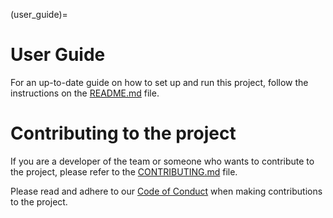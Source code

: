 (user_guide)=

# User Guide

For an up-to-date guide on how to set up and run this project, follow the
instructions on the [README.md](https://github.com/VectorInstitute/FLorist/blob/main/README.md) file.

# Contributing to the project

If you are a developer of the team or someone who wants to contribute to the project,
please refer to the [CONTRIBUTING.md](https://github.com/VectorInstitute/FLorist/blob/main/CONTRIBUTING.md) file.

Please read and adhere to our [Code of Conduct](https://github.com/VectorInstitute/FLorist/blob/main/CODE_OF_CONDUCT.md)
when making contributions to the project.
